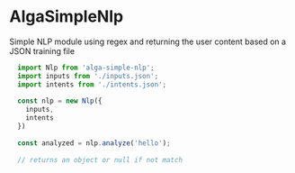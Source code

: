 # AlgaSimpleNlp
Simple NLP module using regex and returning the user content based on a JSON training file


```javascript
  import Nlp from 'alga-simple-nlp';
  import inputs from './inputs.json';
  import intents from './intents.json';
  
  const nlp = new Nlp({
    inputs,
    intents
  })
  
  const analyzed = nlp.analyze('hello');
  
  // returns an object or null if not match
```


```javascript
```
